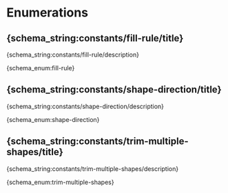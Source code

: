 # Enumerations

<!--
## {schema_string:constants/blend-mode/title}

{schema_string:constants/blend-mode/description}

{schema_enum:blend-mode}


## {schema_string:constants/composite/title}

{schema_string:constants/composite/description}

{schema_enum:composite}
-->

## {schema_string:constants/fill-rule/title}

{schema_string:constants/fill-rule/description}

{schema_enum:fill-rule}


<!--
## {schema_string:constants/font-path-origin/title}

{schema_string:constants/font-path-origin/description}

{schema_enum:font-path-origin}


## {schema_string:constants/gradient-type/title}

{schema_string:constants/gradient-type/description}

{schema_enum:gradient-type}


## {schema_string:constants/line-cap/title}

{schema_string:constants/line-cap/description}

{schema_enum:line-cap}


## {schema_string:constants/line-join/title}

{schema_string:constants/line-join/description}

{schema_enum:line-join}


## {schema_string:constants/mask-mode/title}

{schema_string:constants/mask-mode/description}

{schema_enum:mask-mode}


## {schema_string:constants/matte-mode/title}

{schema_string:constants/matte-mode/description}

{schema_enum:matte-mode}


## {schema_string:constants/merge-mode/title}

{schema_string:constants/merge-mode/description}

{schema_enum:merge-mode}
-->

## {schema_string:constants/shape-direction/title}

{schema_string:constants/shape-direction/description}

{schema_enum:shape-direction}

<!--
## {schema_string:constants/star-type/title}

{schema_string:constants/star-type/description}

{schema_enum:star-type}


## {schema_string:constants/stroke-dash-type/title}

{schema_string:constants/stroke-dash-type/description}

{schema_enum:stroke-dash-type}


## {schema_string:constants/text-based/title}

{schema_string:constants/text-based/description}

{schema_enum:text-based}


## {schema_string:constants/text-grouping/title}

{schema_string:constants/text-grouping/description}

{schema_enum:text-grouping}


## {schema_string:constants/text-justify/title}

{schema_string:constants/text-justify/description}

{schema_enum:text-justify}


## {schema_string:constants/text-shape/title}

{schema_string:constants/text-shape/description}

{schema_enum:text-shape}

To better illustrate what the value mean, the graphics below shows an
example for each value, including the function itself, based on the
range start and end character.

![Text Shapes](/lottie-spec/examples/text_shape.png)
-->

## {schema_string:constants/trim-multiple-shapes/title}

{schema_string:constants/trim-multiple-shapes/description}

{schema_enum:trim-multiple-shapes}

<!--
## {schema_string:constants/text-caps/title}

{schema_string:constants/text-caps/description}

{schema_enum:text-caps}

## {schema_string:constants/text-range-units/title}

{schema_string:constants/text-range-units/description}

{schema_enum:text-range-units}
-->
